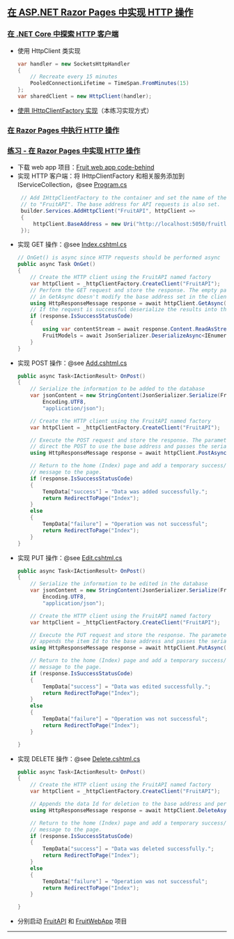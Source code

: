 ## [在 ASP.NET Razor Pages 中实现 HTTP 操作](https://learn.microsoft.com/zh-cn/training/modules/implement-http-operations-asp-razor/)
### [在 .NET Core 中探索 HTTP 客户端](https://learn.microsoft.com/zh-cn/training/modules/implement-http-operations-asp-razor/2-explore-http-clients)
- 使用 HttpClient 类实现
    ```csharp
    var handler = new SocketsHttpHandler
    {
        // Recreate every 15 minutes
        PooledConnectionLifetime = TimeSpan.FromMinutes(15)
    };
    var sharedClient = new HttpClient(handler);
    ```
- [使用 IHttpClientFactory 实现](https://learn.microsoft.com/zh-cn/training/modules/implement-http-operations-asp-razor/2-explore-http-clients)（本练习实现方式）
### [在 Razor Pages 中执行 HTTP 操作](https://learn.microsoft.com/zh-cn/training/modules/implement-http-operations-asp-razor/3-make-http-requests)
### [练习 - 在 Razor Pages 中实现 HTTP 操作](https://microsoftlearning.github.io/APL-2002-develop-aspnet-core-consumes-api/Instructions/Labs/02-implement-http-operations.html)
- 下载 web app 项目：[Fruit web app code-behind](https://raw.githubusercontent.com/MicrosoftLearning/APL-2002-develop-aspnet-core-consumes-api/master/Allfiles/Downloads/FruitWebApp-codebehind.zip)
- 实现 HTTP 客户端：将 IHttpClientFactory 和相关服务添加到 IServiceCollection，@see [Program.cs](FruitWebApp/Program.cs)
    ```csharp
     // Add IHttpClientFactory to the container and set the name of the factory
     // to "FruitAPI". The base address for API requests is also set.
     builder.Services.AddHttpClient("FruitAPI", httpClient =>
     {
         httpClient.BaseAddress = new Uri("http://localhost:5050/fruitlist/");
     });
    ```
- 实现 GET 操作：@see [Index.cshtml.cs](FruitWebApp/Pages/Index.cshtml.cs)
    ```csharp
    // OnGet() is async since HTTP requests should be performed async
    public async Task OnGet()
    {
        // Create the HTTP client using the FruitAPI named factory
        var httpClient = _httpClientFactory.CreateClient("FruitAPI");
        // Perform the GET request and store the response. The empty parameter
        // in GetAsync doesn't modify the base address set in the client factory
        using HttpResponseMessage response = await httpClient.GetAsync("");
        // If the request is successful deserialize the results into the data model
        if (response.IsSuccessStatusCode)
        {
            using var contentStream = await response.Content.ReadAsStreamAsync();
            FruitModels = await JsonSerializer.DeserializeAsync<IEnumerable<FruitModel>>(contentStream);
        }
    }
    ```
- 实现 POST 操作：@see [Add.cshtml.cs](FruitWebApp/Pages/Add.cshtml.cs)
    ```csharp
    public async Task<IActionResult> OnPost()
    {
        // Serialize the information to be added to the database
        var jsonContent = new StringContent(JsonSerializer.Serialize(FruitModels),
            Encoding.UTF8,
            "application/json");

        // Create the HTTP client using the FruitAPI named factory
        var httpClient = _httpClientFactory.CreateClient("FruitAPI");

        // Execute the POST request and store the response. The parameters in PostAsync
        // direct the POST to use the base address and passes the serialized data to the API
        using HttpResponseMessage response = await httpClient.PostAsync("", jsonContent);

        // Return to the home (Index) page and add a temporary success/failure
        // message to the page.
        if (response.IsSuccessStatusCode)
        {
            TempData["success"] = "Data was added successfully.";
            return RedirectToPage("Index");
        }
        else
        {
            TempData["failure"] = "Operation was not successful";
            return RedirectToPage("Index");
        }
    }
    ```
- 实现 PUT 操作：@see [Edit.cshtml.cs](FruitWebApp/Pages/Edit.cshtml.cs)
    ```csharp
    public async Task<IActionResult> OnPost()
    {
        // Serialize the information to be edited in the database
        var jsonContent = new StringContent(JsonSerializer.Serialize(FruitModels),
            Encoding.UTF8,
            "application/json");

        // Create the HTTP client using the FruitAPI named factory
        var httpClient = _httpClientFactory.CreateClient("FruitAPI");

        // Execute the PUT request and store the response. The parameters in PutAsync
        // appends the item Id to the base address and passes the serialized data to the API
        using HttpResponseMessage response = await httpClient.PutAsync(FruitModels.id.ToString(), jsonContent);

        // Return to the home (Index) page and add a temporary success/failure
        // message to the page.
        if (response.IsSuccessStatusCode)
        {
            TempData["success"] = "Data was edited successfully.";
            return RedirectToPage("Index");
        }
        else
        {
            TempData["failure"] = "Operation was not successful";
            return RedirectToPage("Index");
        }

    }
    ```
- 实现 DELETE 操作：@see [Delete.cshtml.cs](FruitWebApp/Pages/Delete.cshtml.cs)
    ```csharp
    public async Task<IActionResult> OnPost()
    {
        // Create the HTTP client using the FruitAPI named factory
        var httpClient = _httpClientFactory.CreateClient("FruitAPI");

        // Appends the data Id for deletion to the base address and performs the operation
        using HttpResponseMessage response = await httpClient.DeleteAsync(FruitModels.id.ToString());

        // Return to the home (Index) page and add a temporary success/failure
        // message to the page.
        if (response.IsSuccessStatusCode)
        {
            TempData["success"] = "Data was deleted successfully.";
            return RedirectToPage("Index");
        }
        else
        {
            TempData["failure"] = "Operation was not successful";
            return RedirectToPage("Index");
        }

    }
    ```
- 分别启动 [FruitAPI](FruitAPI) 和 [FruitWebApp](FruitWebApp) 项目
---
